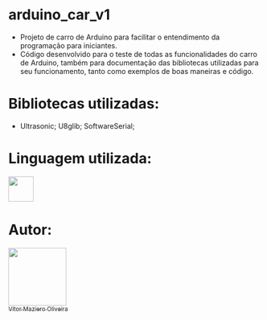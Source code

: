 # arduino_car_v1
-  Projeto de carro de Arduino para facilitar o entendimento da programação para iniciantes.
-  Código desenvolvido para o teste de todas as funcionalidades do carro de Arduino, também para documentação das bibliotecas utilizadas para seu funcionamento, tanto como exemplos de boas maneiras e código.

# Bibliotecas utilizadas:
- Ultrasonic; U8glib; SoftwareSerial;

# Linguagem utilizada:
<img src="https://cdn.jsdelivr.net/gh/devicons/devicon@latest/icons/arduino/arduino-original.svg" width="50" height="50"/>

# Autor:

[<img loading="lazy" src="https://avatars.githubusercontent.com/u/110566021?v=4" width=115><br><sub>Vítor Maziero Oliveira</sub>](https://github.com/vitor-m-o)
